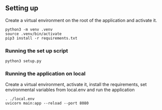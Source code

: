 ## Setting up

Create a virtual environment on the root of the application and activate it.

```
python3 -m venv .venv
source .venv/bin/activate
pip3 install -r requirements.txt
```

### Running the set up script

```
python3 setup.py
```

### Running the application on local
Create a virtual environment, activate it, install the requirements, set environmental variables from local.env and run the application

```
. ./local.env
uvicorn main:app --reload --port 8080
```